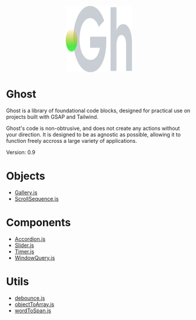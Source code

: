 <p align="center">
  <img width="180" height="180" src="https://github.com/terrainagency/ghost/blob/main/assets/logo.svg" alt="Ghost: Agnostic GSAP and Tailwind Framework">
</p>

# Ghost
Ghost is a library of foundational code blocks, designed for practical use on projects built with GSAP and Tailwind.

Ghost's code is non-obtrusive, and does not create any actions without your direction. It is designed to be as agnostic as possible, allowing it to function freely accross a large variety of applications.

Version: 0.9

# Objects
* [Gallery.js](https://github.com/terrainagency/Gallery.js)
* [ScrollSequence.js](https://github.com/terrainagency/ScrollSequence.js)

# Components
* [Accordion.js](https://github.com/terrainagency/Accordion.js)
* [Slider.js](https://github.com/terrainagency/ghost/tree/main/components/Slider.js)
* [Timer.js](https://github.com/terrainagency/ghost/tree/main/components/Timer.js)
* [WindowQuery.js](https://github.com/terrainagency/ghost/tree/main/components/WindowQuery.js)

# Utils
* [debounce.js](https://github.com/terrainagency/ghost/blob/main/utils/debounce.js)
* [objectToArray.js](https://github.com/terrainagency/ghost/blob/main/utils/objecToArray.js)
* [wordToSpan.js](https://github.com/terrainagency/ghost/blob/main/utils/wordToSpan.js)